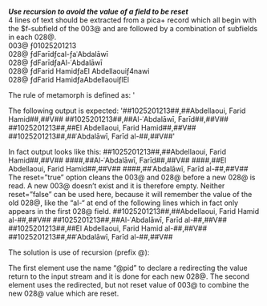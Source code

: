 ***Use recursion to avoid the value of a field to be reset***  
4 lines of text should be extracted from a pica+ record which all begin with the $f-subfield of the 003@  and are followed by a combination of subfields in each 028@.   
003@ ƒ01025201213  
028@ ƒdFarīdƒcal-ƒaʿAbdalāwī  
028@ ƒdFarīdƒaAl-ʿAbdalāwī  
028@ ƒdFarid HamidƒaEl Abdellaouiƒ4nawi  
028@ ƒdFarid HamidƒaAbdellaouiƒlEl  

The rule of metamorph is defined as:
<combine name="${personalname}${surname}${forename}${prefix}${addition}" 
 value="##${pid}##,##${personalname}${surname}${forename}${prefix}${addition}##,##V##" 
 flushWith="028@" reset="true">
	<data source="003@.0" name="pid"/>
	<data source="028@.P" name="personalname" />
   	<data source="028@.a" name="surname"/>
	<data source="028@.d" name="forename"/>
	<data source="028@.c" name="prefix"/>
	<concat name="addition" delimiter=", " flushWith="028A" reset="true" prefix=" ">
		<data source="028@.n"/>
		<data source="028@.l"/>
		<data source="028@.g"/>
	</concat>
</combine>'

The following output is expected:
'##1025201213##,##Abdellaoui, Farid Hamid##,##V##
##1025201213##,##Al-ʿAbdalāwī, Farīd##,##V##
##1025201213##,##El Abdellaoui, Farid Hamid##,##V##
##1025201213##,##ʿAbdalāwī, Farīd al-##,##V##'

In fact output looks like this:
##1025201213##,##Abdellaoui, Farid Hamid##,##V##
####,##Al-ʿAbdalāwī, Farīd##,##V##
####,##El Abdellaoui, Farid Hamid##,##V##
####,##ʿAbdalāwī, Farīd al-##,##V##
The reset=”true” option cleans the 003@ and 028@ before a new 028@ is read. A new 003@ doesn’t exist and it is therefore empty. Neither reset=”false” can be used here, because it will remember the value of the old 028@, like the “al-“ at end of the following lines which in fact only appears in the first 028@ field.
##1025201213##,##Abdellaoui, Farid Hamid al-##,##V##
##1025201213##,##Al-ʿAbdalāwī, Farīd al-##,##V##
##1025201213##,##El Abdellaoui, Farid Hamid al-##,##V##
##1025201213##,##ʿAbdalāwī, Farīd al-##,##V##

The solution is use of recursion (prefix @):

<combine name="@pid" value="${pid}" flushWith="028@" >
	<data source="003@.0" name="pid"/>
</combine>
   	
<combine name="${personalname}${surname}${forename}${prefix}${addition}" 
	value="##${pid}##,##${personalname}${surname}${forename}${prefix}${addition}##,##V##"
		flushWith="028@" reset="true">
	<data source="@pid" name="pid"/>
	<data source="028@.P" name="personalname" />
   	<data source="028@.a" name="surname"/>
	<data source="028@.d" name="forename"/>
	<data source="028@.c" name="prefix"/>
	<concat name="addition" delimiter=", " flushWith="028A" reset="true" prefix=" ">
		<data source="028@.n"/>
		<data source="028@.l"/>
		<data source="028@.g"/>
	</concat>
</combine>

The first <combine> element use the name “@pid” to declare a redirecting the value return to the input stream and it is done for each new 028@. The second <combine> element uses the redirected, but not reset value of 003@ to combine the new 028@ value which are reset. 


